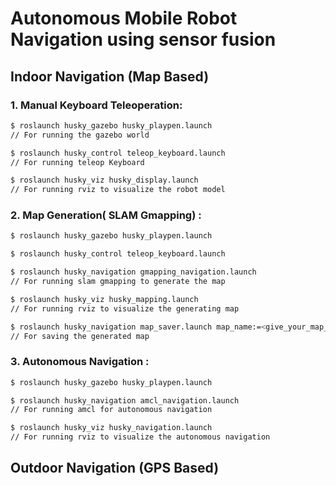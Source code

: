 # Autonomous Mobile Robot Navigation using sensor fusion

## Indoor Navigation (Map Based)
### 1. Manual Keyboard Teleoperation:
```bash
$ roslaunch husky_gazebo husky_playpen.launch
// For running the gazebo world

$ roslaunch husky_control teleop_keyboard.launch
// For running teleop Keyboard

$ roslaunch husky_viz husky_display.launch
// For running rviz to visualize the robot model
```
### 2. Map Generation( SLAM Gmapping) :
```bash
$ roslaunch husky_gazebo husky_playpen.launch

$ roslaunch husky_control teleop_keyboard.launch

$ roslaunch husky_navigation gmapping_navigation.launch
// For running slam gmapping to generate the map

$ roslaunch husky_viz husky_mapping.launch
// For running rviz to visualize the generating map

$ roslaunch husky_navigation map_saver.launch map_name:=<give_your_map_name>
// For saving the generated map
```
### 3. Autonomous Navigation :
```bash
$ roslaunch husky_gazebo husky_playpen.launch

$ roslaunch husky_navigation amcl_navigation.launch
// For running amcl for autonomous navigation

$ roslaunch husky_viz husky_navigation.launch
// For running rviz to visualize the autonomous navigation

```


## Outdoor Navigation (GPS Based)
